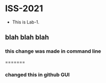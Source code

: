 # ISS-2021
* This is Lab-1.


## blah blah blah

### this change was made in command line
=======
### changed this in github GUI

 
